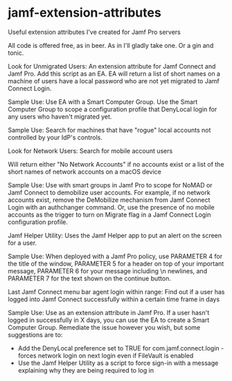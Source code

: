 # jamf-extension-attributes
Useful extension attributes I've created for Jamf Pro servers

All code is offered free, as in beer.  As in I'll gladly take one.  Or a gin and tonic.

Look for Unmigrated Users:
An extension attribute for Jamf Connect and Jamf Pro.  Add this script as an EA.
EA will return a list of short names on a machine of users have a local password
who are not yet migrated to Jamf Connect Login.  

Sample Use:
Use EA with a Smart Computer Group.  Use the Smart Computer Group to scope a configuration
profile that DenyLocal login for any users who haven't migrated yet.

Sample Use:
Search for machines that have "rogue" local accounts not controlled by your IdP's controls.


Look for Network Users:
Search for mobile account users 


Will return either "No Network Accounts" if no accounts exist or a list of the 
short names of network accounts on a macOS device

Sample Use:
Use with smart groups in Jamf Pro to scope for NoMAD or Jamf Connect to demobilize
user accounts.  For example, if no network accounts exist, remove the DeMobilize mechanism
from Jamf Connect Login with an authchanger command.  Or, use the presence of no
mobile accounts as the trigger to turn on Migrate flag in a Jamf Connect Login 
configuration profile.


Jamf Helper Utility:
Uses the Jamf Helper app to put an alert on the screen for a user.

Sample Use:
When deployed with a Jamf Pro policy, use PARAMETER 4 for the title of the 
window, PARAMETER 5 for a header on top of your important message,
PARAMETER 6 for your message including \n newlines, and PARAMETER 7 for
the text shown on the continue button.

Last Jamf Connect menu bar agent login within range:
Find out if a user has logged into Jamf Connect successfully within a certain time frame in days

Sample Use:
Use as an extension attribute in Jamf Pro.  If a user hasn't logged in successfully in X days,
you can use the EA to create a Smart Computer Group.  Remediate the issue however you wish, but
some suggestions are to:
* Add the DenyLocal preference set to TRUE for com.jamf.connect.login - forces network login on next
	login even if FileVault is enabled
* Use the Jamf Helper Utility as a script to force sign-in with a message explaining why they are
	being required to log in